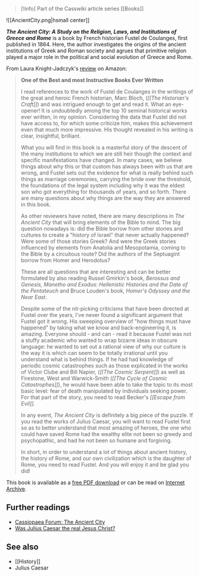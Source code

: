 > [!info] Part of the Casswiki article series [[Books]]

![[AncientCity.png|hsmall center]]


_**The Ancient City: A Study on the Religion, Laws, and Institutions of Greece and Rome**_ is a book by French historian Fustel de Coulanges, first published in 1864. Here, the author investigates the origins of the ancient institutions of Greek and Roman society and agrues that primitive religion played a major role in the political and social evolution of Greece and Rome.

From Laura Knight-Jadczyk's [review](http://www.amazon.com/review/R807UTXZOOPN3/) on Amazon:

> **One of the Best and most Instructive Books Ever Written**
> 
> I read references to the work of Fustel de Coulanges in the writings of the great and heroic French historian, Marc Bloch, (_[[The Historian's Craft]]_) and was intrigued enough to get and read it. What an eye-opener! It is undoubtedly among the top 10 seminal historical works ever written, in my opinion. Considering the data that Fustel did not have access to, for which some criticize him, makes this achievement even that much more impressive. His thought revealed in his writing is clear, insightful, brilliant.
> 
> What you will find in this book is a masterful story of the descent of the many institutions to which we are still heir though the context and specific manifestations have changed. In many cases, we believe things about why this or that custom has always been with us that are wrong, and Fustel sets out the evidence for what is really behind such things as marriage ceremonies, carrying the bride over the threshold, the foundations of the legal system including why it was the eldest son who got everything for thousands of years, and so forth. There are many questions about why things are the way they are answered in this book.
> 
> As other reviewers have noted, there are many descriptions in _The Ancient City_ that will bring elements of the Bible to mind. The big question nowadays is: did the Bible borrow from other stories and cultures to create a "history of Israel" that never actually happened? Were some of those stories Greek? And were the Greek stories influenced by elements from Anatolia and Mesopotamia, coming to the Bible by a circuitous route? Did the authors of the Septuagint borrow from Homer and Herodotus?
> 
> These are all questions that are interesting and can be better formulated by also reading Russel Gmirkin's book, _Berossus and Genesis, Manetho and Exodus: Hellenistic Histories and the Date of the Pentateuch_ and Bruce Louden's book, _Homer's Odyssey and the Near East_.
> 
> Despite some of the nit-picking criticisms that have been directed at Fustel over the years, I've never found a significant argument that Fustel got it wrong. His sweeping overview of "how things must have happened" by taking what we know and back-engineering it, is amazing. Everyone should - and can - read it because Fustel was not a stuffy academic who wanted to wrap bizarre ideas in obscure language: he wanted to set out a rational view of why our culture is the way it is which can seem to be totally irrational until you understand what is behind things. If he had had knowledge of periodic cosmic catastrophes such as those explicated in the works of Victor Clube and Bill Napier, (_[[The Cosmic Serpent]]_) as well as Firestone, West and Warwick-Smith (_[[The Cycle of Cosmic Catastrophes]]_), he would have been able to take the topic to its most basic level: fear of death manipulated by individuals seeking power. For that part of the story, you need to read Becker's _[[Escape from Evil]]_.
> 
> In any event, _The Ancient City_ is definitely a big piece of the puzzle. If you read the works of Julius Caesar, you will want to read Fustel first so as to better understand that most amazing of heroes, the one who could have saved Rome had the wealthy elite not been so greedy and psychopathic, and had he not been so humane and forgiving.
> 
> In short, in order to understand a lot of things about ancient history, the history of Rome, and our own civilization which is the daughter of Rome, you need to read Fustel. And you will enjoy it and be glad you did!

This book is available as a [free PDF download](http://socserv2.socsci.mcmaster.ca/econ/ugcm/3ll3/fustel/AncientCity.pdf) or can be read on [Internet Archive](https://archive.org/details/cu31924100532054).

Further readings
----------------

*   [Cassiopaea Forum: The Ancient City](https://cassiopaea.org/forum/index.php/topic,31187.0.html)
*   [Was Julius Caesar the real Jesus Christ?](https://cassiopaea.org/forum/index.php/topic,31732.0.html)

See also
--------

*   [[History]]
*   Julius Caesar
